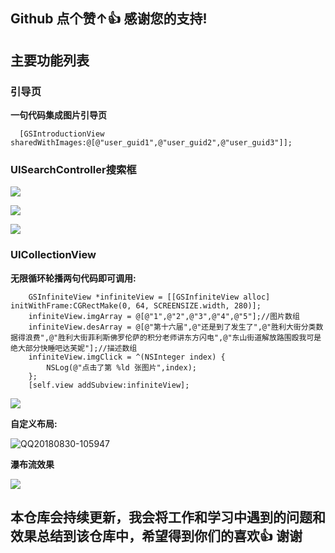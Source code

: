 ##                                             Github 点个赞↑👍 感谢您的支持!
## 主要功能列表

### 引导页

**一句代码集成图片引导页**

```objc
  [GSIntroductionView sharedWithImages:@[@"user_guid1",@"user_guid2",@"user_guid3"]];
```


### UISearchController搜索框

![](https://github.com/Guanzhangpeng/GSStudyPath/blob/master/IMAGES/QQ20180822-200817.gif)

![](https://github.com/Guanzhangpeng/GSStudyPath/blob/master/IMAGES/QQ20180825-163629.gif)

![](https://github.com/Guanzhangpeng/GSStudyPath/blob/master/IMAGES/QQ20180830-101350.gif)

### UICollectionView

**无限循环轮播两句代码即可调用:**

```objc
    GSInfiniteView *infiniteView = [[GSInfiniteView alloc] initWithFrame:CGRectMake(0, 64, SCREENSIZE.width, 280)];
    infiniteView.imgArray = @[@"1",@"2",@"3",@"4",@"5"];//图片数组
    infiniteView.desArray = @[@"第十六届",@"还是到了发生了",@"胜利大街分类数据得浪费",@"胜利大街菲利斯佛罗伦萨的积分老师讲东方闪电",@"东山街道解放路围殴我可是绝大部分快睡吧达芙妮"];//描述数组
    infiniteView.imgClick = ^(NSInteger index) {
        NSLog(@"点击了第 %ld 张图片",index);
    };
    [self.view addSubview:infiniteView];
```

![](http://om62rgcp0.bkt.clouddn.com/15355979341848.jpg)

**自定义布局:**

![QQ20180830-105947](http://om62rgcp0.bkt.clouddn.com/QQ20180830-105947.gif)


**瀑布流效果**

![](http://om62rgcp0.bkt.clouddn.com/15355982569381.jpg)


## 本仓库会持续更新，我会将工作和学习中遇到的问题和效果总结到该仓库中，希望得到你们的喜欢👍 谢谢


